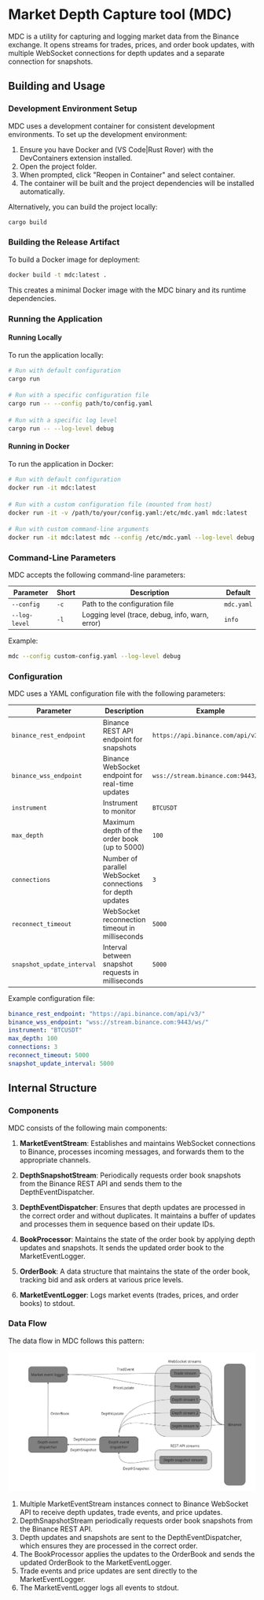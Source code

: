 # Market Depth Capture tool (MDC)

MDC is a utility for capturing and logging market data from the Binance exchange. It opens streams for trades, prices, and order book updates, with multiple WebSocket connections for depth updates and a separate connection for snapshots.

## Building and Usage

### Development Environment Setup

MDC uses a development container for consistent development environments. To set up the development environment:

1. Ensure you have Docker and (VS Code|Rust Rover) with the DevContainers extension installed.
2. Open the project folder.
3. When prompted, click "Reopen in Container" and select container.
4. The container will be built and the project dependencies will be installed automatically.

Alternatively, you can build the project locally:

```bash
cargo build
```

### Building the Release Artifact

To build a Docker image for deployment:

```bash
docker build -t mdc:latest .
```

This creates a minimal Docker image with the MDC binary and its runtime dependencies.

### Running the Application

#### Running Locally

To run the application locally:

```bash
# Run with default configuration
cargo run

# Run with a specific configuration file
cargo run -- --config path/to/config.yaml

# Run with a specific log level
cargo run -- --log-level debug
```

#### Running in Docker

To run the application in Docker:

```bash
# Run with default configuration
docker run -it mdc:latest

# Run with a custom configuration file (mounted from host)
docker run -it -v /path/to/your/config.yaml:/etc/mdc.yaml mdc:latest

# Run with custom command-line arguments
docker run -it mdc:latest mdc --config /etc/mdc.yaml --log-level debug
```

### Command-Line Parameters

MDC accepts the following command-line parameters:

| Parameter     | Short | Description                                     | Default    |
|---------------|-------|-------------------------------------------------|------------|
| `--config`    | `-c`  | Path to the configuration file                  | `mdc.yaml` |
| `--log-level` | `-l`  | Logging level (trace, debug, info, warn, error) | `info`     |

Example:

```bash
mdc --config custom-config.yaml --log-level debug
```

### Configuration

MDC uses a YAML configuration file with the following parameters:

| Parameter                  |                          Description                       |                Example              |
|----------------------------|------------------------------------------------------------|-------------------------------------|
| `binance_rest_endpoint`    | Binance REST API endpoint for snapshots                    | `https://api.binance.com/api/v3/`   |
| `binance_wss_endpoint`     | Binance WebSocket endpoint for real-time updates           | `wss://stream.binance.com:9443/ws/` |
| `instrument`               | Instrument to monitor                                      | `BTCUSDT`                           |
| `max_depth`                | Maximum depth of the order book (up to 5000)               | `100`                               |
| `connections`              | Number of parallel WebSocket connections for depth updates | `3`                                 |
| `reconnect_timeout`        | WebSocket reconnection timeout in milliseconds             | `5000`                              |
| `snapshot_update_interval` | Interval between snapshot requests in milliseconds         | `5000`                              |

Example configuration file:

```yaml
binance_rest_endpoint: "https://api.binance.com/api/v3/"
binance_wss_endpoint: "wss://stream.binance.com:9443/ws/"
instrument: "BTCUSDT"
max_depth: 100
connections: 3
reconnect_timeout: 5000
snapshot_update_interval: 5000
```

## Internal Structure

### Components

MDC consists of the following main components:

1. **MarketEventStream**: Establishes and maintains WebSocket connections to Binance, processes incoming messages, and forwards them to the appropriate channels.

2. **DepthSnapshotStream**: Periodically requests order book snapshots from the Binance REST API and sends them to the DepthEventDispatcher.

3. **DepthEventDispatcher**: Ensures that depth updates are processed in the correct order and without duplicates. It maintains a buffer of updates and processes them in sequence based on their update IDs.

4. **BookProcessor**: Maintains the state of the order book by applying depth updates and snapshots. It sends the updated order book to the MarketEventLogger.

5. **OrderBook**: A data structure that maintains the state of the order book, tracking bid and ask orders at various price levels.

6. **MarketEventLogger**: Logs market events (trades, prices, and order books) to stdout.

### Data Flow

The data flow in MDC follows this pattern:

![Data Flow Schema](data_flow_schema.jpg)

1. Multiple MarketEventStream instances connect to Binance WebSocket API to receive depth updates, trade events, and price updates.
2. DepthSnapshotStream periodically requests order book snapshots from the Binance REST API.
3. Depth updates and snapshots are sent to the DepthEventDispatcher, which ensures they are processed in the correct order.
4. The BookProcessor applies the updates to the OrderBook and sends the updated OrderBook to the MarketEventLogger.
5. Trade events and price updates are sent directly to the MarketEventLogger.
6. The MarketEventLogger logs all events to stdout.